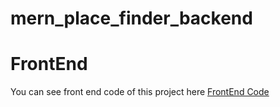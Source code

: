 # mern_place_finder_backend

# FrontEnd
You can see front end code of this project here <a href="https://github.com/program333/mern_place_finder_frontend">FrontEnd Code </a>
